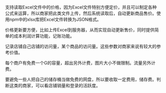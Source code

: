 支持读取Excel文件中的价格，因为Excel文件特别方便定价，并且可以制定各种公式来运算，所以商家把此类文件上传，然后系统读取后，自动更新商品售价。使用npm中的xlsx库把Excel文件转换为JSON格式。

价格更新要方便，比如上传Excel到服务器，从而实现自动更新售价，同时提供简单的成本利润计算功能，记账功能。

记录店铺自己店铺的访问量，某个商品的访问量。这些参数对商家来说有较大的参考价值。

每个商户有免费一个G的容量，超出另外计费，图片大小不做限制。流量另外计费。

要避免一些人把自己的储存桶当做免费的网盘，所以要收取一定费用，储存费。判断这类的商家，可以看店铺销量和登录的活跃度。